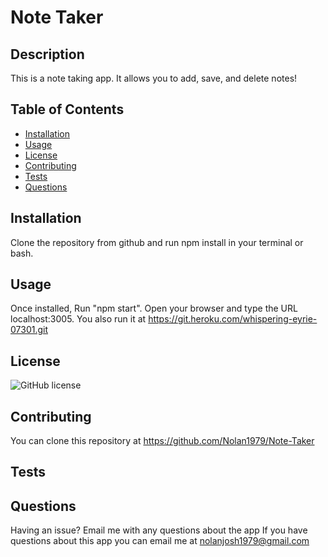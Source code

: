 
# Note Taker

## Description
This is a note taking app. It allows you to add, save, and delete notes!

## Table of Contents
- [Installation](#installation)
- [Usage](#usage)
- [License](#license)
- [Contributing](#contributing)
- [Tests](#tests)
- [Questions](#questions)

## Installation
Clone the repository from github and run npm install in your terminal or bash.

## Usage
Once installed, Run "npm start". Open your browser and type the URL localhost:3005. You also run it at https://git.heroku.com/whispering-eyrie-07301.git

## License
![GitHub license](https://img.shields.io/badge/license-MIT-blue.svg)

## Contributing
You can clone this repository at https://github.com/Nolan1979/Note-Taker

## Tests


## Questions
Having an issue? Email me with any questions about the app If you have questions about this app you can email me at nolanjosh1979@gmail.com
